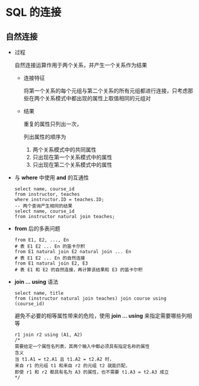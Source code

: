 # SQL 的连接

## 自然连接

- 过程

  自然连接运算作用于两个关系，并产生一个关系作为结果

  + 连接特征

    将第一个关系的每个元组与第二个关系的所有元组都进行连接，只考虑那些在两个关系模式中都出现的属性上取值相同的元组对

  + 结果

    重复的属性只列出一次，

    列出属性的顺序为 

    1. 两个关系模式中的共同属性
    2. 只出现在第一个关系模式中的属性
    3. 只出现在第二个关系模式中的属性

- 与 **where** 中使用 **and** 的互通性

  ```mysql
  select name, course_id
  from instructor, teaches
  where instructor.ID = teaches.ID;
  -- 两个查询产生相同的结果
  select name, course_id
  from instructor natural join teaches;
  ```

- **from** 后的多表问题

  ```mysql
  from E1, E2, ..., En
  # 表 E1 E2 ... En 的笛卡尔积
  from E1 natural join E2 natural join ... En
  # 表 E1 E2 ... En 的自然连接
  from E1 natural join E2, E3
  # 表 E1 和 E2 的自然连接，再计算该结果和 E3 的笛卡尔积
  ```

- **join ... using** 语法

  ```mysql
  select name, title
  from (instructor natural join teaches) join course using (course_id)
  ```

  避免不必要的相等属性带来的危险，使用 **join ... using** 来指定需要哪些列相等

  ```mysql
  r1 join r2 using (A1, A2)
  /*
  需要给定一个属性名列表，其两个输入中都必须具有指定名称的属性
  含义
  当 t1.A1 = t2.A1 且 t1.A2 = t2.A2 时，
  来自 r1 的元组 t1 和来自 r2 的元组 t2 就能匹配，
  即使 r1 和 r2 都具有名为 A3 的属性，也不需要 t1.A3 = t2.A3 成立
  */
  ```

  